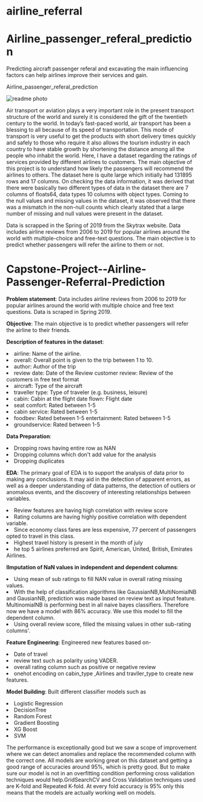 # airline_referral
# Airline_passenger_referal_prediction
Predicting aircraft passenger referal and excavating the main influencing factors can help airlines improve their services and gain. 

Airline_passenger_referal_prediction

![readme photo](https://user-images.githubusercontent.com/109894515/203723816-18bffc0e-eb59-4a38-9fbf-b4e5740734c0.jpg)

Air transport or aviation plays a very important role in the present transport structure of the world and surely it is considered the gift of the twentieth century to the world. In today’s fast-paced world, air transport has been a blessing to all because of its speed of transportation. This mode of transport is very useful to get the products with short delivery times quickly and safely to those who require it also allows the tourism industry in each country to have stable growth by shortening the distance among all the people who inhabit the world. Here, I have a dataset regarding the ratings of services provided by different airlines to customers. The main objective of this project is to understand how likely the passengers will recommend the airlines to others. The dataset here is quite large which initially had 131895 rows and 17 columns. On checking the data information, it was derived that there were basically two different types of data in the dataset there are 7 columns of floats64, data types 10 columns with object types. Coming to the null values and missing values in the dataset, it was observed that there was a mismatch in the non-null counts which clearly stated that a large number of missing and null values were present in the dataset.

Data is scrapped in the Spring of 2019 from the Skytrax website. Data includes airline reviews from 2006 to 2019 for popular airlines around the world with multiple-choice and free-text questions. The main objective is to predict whether passengers will refer the airline to them or not.

# Capstone-Project--Airline-Passenger-Referral-Prediction
<p><b>Problem statement</b>: Data includes airline reviews from 2006 to 2019 for popular airlines around the world with multiple choice and free text questions. Data is scraped in Spring 2019.</p> 

<p><b>Objective</b>: The main objective is to predict whether passengers will refer the airline to their friends.</p>

<p><b>Description of features in the dataset</b>:
  <li>airline: Name of the airline.</li>
  <li>overall: Overall point is given to the trip between 1 to 10.</li>
   <li>author: Author of the trip</li>
   <li>review date: Date of the Review customer review: Review of the customers in free text format</li>
   <li>aircraft: Type of the aircraft</li>
   <li>traveller type: Type of traveler (e.g. business, leisure)</li>
   <li>cabin: Cabin at the flight date flown: Flight date</li>
  <li>seat comfort: Rated between 1-5</li>
   <li>cabin service: Rated between 1-5</li>
   <li>foodbev: Rated between 1-5 entertainment: Rated between 1-5</li>
   <li>groundservice: Rated between 1-5</li></p>
   
  <p><b>Data Preparation</b>:
   <li> Dropping rows having entire row as NAN</li>
   <li>Dropping columns which don't add value for the analysis</li>
  <li>Dropping duplicates</li></p>
  
<p><b>EDA</b>:
 The primary goal of EDA is to support the analysis of data prior to making any conclusions. It may aid in the detection of apparent errors, as well as a deeper understanding of data patterns, the detection of outliers or anomalous events, and the discovery of interesting relationships between variables.</p>
  
   <li> Review features are having high correlation with review score</li>
   <li>Rating columns are having highly positive correlation with dependent variable.</li>
   <li>Since economy class fares are less expensive, 77 percent of passengers opted to travel in this class.</li>
   <li>Highest travel history is present in the month of july</li>
   <li>he top 5 airlines preferred are Spirit, American, United, British, Emirates Airlines.</li><p>
     
  <p><b>IImputation of NaN values in independent and dependent columns</b>:
 <li>Using mean of sub ratings to fill NAN value in overall rating missing values.
<li>With the help of classification algorithms like GaussianNB,MultiNomialNB and GausianNB, prediction was made based on review text as input feature.
MultinomialNB is performing best in all naive bayes classifiers. Therefore now we have a model with 86% accuracy. We use this model to fill the dependent column.</li>
 <li>Using overall review score, filled the missing values in other sub-rating columns'.
</li>
</p>

<p><b>Feature Engineering</b>:
  Engineered new features based on-
  <li>Date of travel</li>
  <li> review text such as polarity using VADER.</li>
  <li>overall rating column such as positive or negative review</li>
  <li>onehot encoding on cabin_type ,Airlines and travller_type to create new features.</li>
</p>

<p><b>Model Building</b>:
  Built different classifier models such as
  <li>Logistic Regression</li>
  <li>DecisionTree</li>
  <li>Random Forest</li>
  <li>Gradient Boosting</li>
  <li>XG Boost</li>
  <li>SVM</li>
  
 <strenght>The performance is exceptionally good but we saw a scope of improvement where we can detect anomalies and replace the recommended column with the correct one.
All models are working great on this dataset and getting a good range of accuracies around 95%, which is pretty good. But to make sure our model is not in an overfitting condition performing cross validation techniques would help.GridSearchCV and Cross Validation techniques used are K-fold and Repeated K-fold. At every fold accuracy is 95% only this means that the models are actually working well on models.</strenght>
</p>
<p>
